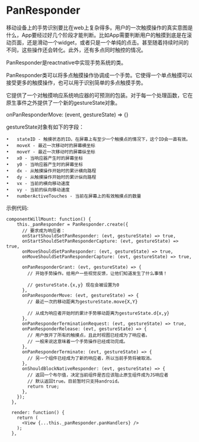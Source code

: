 # PanResponder

移动设备上的手势识别要比在web上复杂得多。用户的一次触摸操作的真实意图是什么，App要经过好几个阶段才能判断。比如App需要判断用户的触摸到底是在滚动页面，还是滑动一个widget，或者只是一个单纯的点击。甚至随着持续时间的不同，这些操作还会转化。此外，还有多点同时触控的情况。

PanResponder是reactnative中实现手势系统的类。

PanResponder类可以将多点触摸操作协调成一个手势。它使得一个单点触摸可以接受更多的触摸操作，也可以用于识别简单的多点触摸手势。

它提供了一个对触摸响应系统响应器的可预测的包装。对于每一个处理函数，它在原生事件之外提供了一个新的gestureState对象。

onPanResponderMove: (event, gestureState) => {}

gestureState对象有如下的字段：

	•	stateID - 触摸状态的ID。在屏幕上有至少一个触摸点的情况下，这个ID会一直有效。
	•	moveX - 最近一次移动时的屏幕横坐标
	•	moveY - 最近一次移动时的屏幕纵坐标
	•	x0 - 当响应器产生时的屏幕坐标
	•	y0 - 当响应器产生时的屏幕坐标
	•	dx - 从触摸操作开始时的累计横向路程
	•	dy - 从触摸操作开始时的累计纵向路程
	•	vx - 当前的横向移动速度
	•	vy - 当前的纵向移动速度
	•	numberActiveTouches - 当前在屏幕上的有效触摸点的数量


示例代码:

```
componentWillMount: function() {
    this._panResponder = PanResponder.create({
      // 要求成为响应者：
      onStartShouldSetPanResponder: (evt, gestureState) => true,
      onStartShouldSetPanResponderCapture: (evt, gestureState) => true,
      onMoveShouldSetPanResponder: (evt, gestureState) => true,
      onMoveShouldSetPanResponderCapture: (evt, gestureState) => true,

      onPanResponderGrant: (evt, gestureState) => {
        // 开始手势操作。给用户一些视觉反馈，让他们知道发生了什么事情！

        // gestureState.{x,y} 现在会被设置为0
      },
      onPanResponderMove: (evt, gestureState) => {
        // 最近一次的移动距离为gestureState.move{X,Y}

        // 从成为响应者开始时的累计手势移动距离为gestureState.d{x,y}
      },
      onPanResponderTerminationRequest: (evt, gestureState) => true,
      onPanResponderRelease: (evt, gestureState) => {
        // 用户放开了所有的触摸点，且此时视图已经成为了响应者。
        // 一般来说这意味着一个手势操作已经成功完成。
      },
      onPanResponderTerminate: (evt, gestureState) => {
        // 另一个组件已经成为了新的响应者，所以当前手势将被取消。
      },
      onShouldBlockNativeResponder: (evt, gestureState) => {
        // 返回一个布尔值，决定当前组件是否应该阻止原生组件成为JS响应者
        // 默认返回true。目前暂时只支持android。
        return true;
      },
    });
  },

  render: function() {
    return (
      <View {...this._panResponder.panHandlers} />
    );
  },


```

